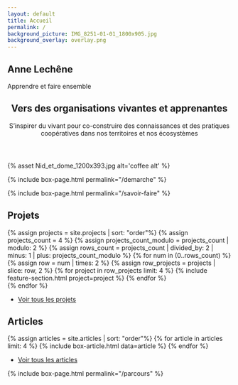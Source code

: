 ```yaml
---
layout: default
title: Accueil
permalink: /
background_picture: IMG_8251-01-01_1800x905.jpg
background_overlay: overlay.png
---
```




<section id="banner" style='background-image: url({% asset "{{ page.background_overlay }}" @path %}), url({% asset "{{ page.background_picture }}" @path %});'>

  <h2>Anne Lechêne</h2>
  <p>Apprendre et faire ensemble</p>
</section>

<!-- Main -->
<section id="main" class="container">
  <!-- En-tête -->
  <section class="box special">
    <header class="major">
      <h2>Vers des organisations vivantes et apprenantes</h2>
      <p>S’inspirer du vivant pour co-construire des connaissances et des pratiques coopératives dans nos territoires et nos écosystèmes</p>
    </header>
    <span class="image featured">
    {% asset Nid_et_dome_1200x393.jpg alt='coffee alt' %}
    </span>
  </section>


  <!-- Section démarche -->
  {% include box-page.html permalink="/demarche" %}

  <!-- Section savoir-faire -->
  {% include box-page.html permalink="/savoir-faire" %}

  <!-- Section projets -->
  <section class="box special features projects-box">
    <h2>Projets</h2>
  {% assign projects = site.projects | sort: "order"%}
  {% assign projects_count = 4 %}
  {% assign projects_count_modulo = projects_count | modulo: 2 %}
  {% assign rows_count = projects_count | divided_by: 2 | minus: 1 | plus: projects_count_modulo %}
  {% for num in (0..rows_count) %}
    <div class="features-row">
    {% assign row = num | times: 2 %}
    {% assign row_projects = projects | slice: row, 2 %}
    {% for project in row_projects limit: 4 %}
      {% include feature-section.html project=project %}
    {% endfor %}
    </div>
  {% endfor %}
  </section>

  <ul class="actions special">
    <li><a href="{{ "/projets" | relative_url }}" class="button">Voir tous les projets</a></li>
  </ul>

  <!-- Section articles -->
  <h2>Articles</h2>
  <div class="row">
    {% assign articles = site.articles | sort: "order"%}
    {% for article in articles limit: 4 %}
      {% include box-article.html data=article %}
    {% endfor %}
  </div>

  <ul class="actions special">
    <li><a href="{{ "/articles" | relative_url }}" class="button">Voir tous les articles</a></li>
  </ul>

<!-- Section parcours -->
{% include box-page.html permalink="/parcours" %}



</section>